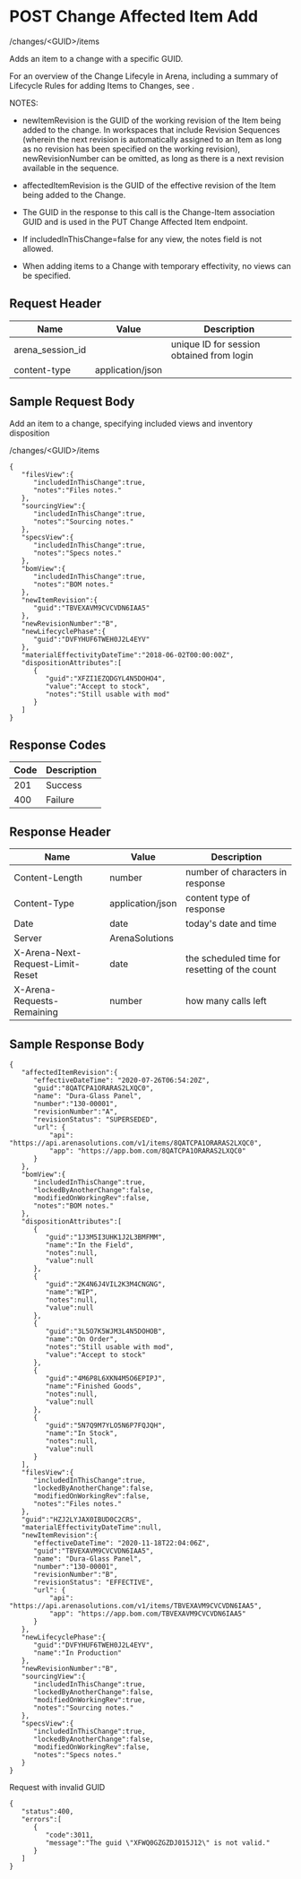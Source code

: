 # POST Change Affected Item Add


/changes/&lt;GUID&gt;/items

Adds an item to a change with a specific GUID. 

For an overview of the Change Lifecyle in Arena, including a summary of Lifecycle Rules for adding Items to Changes, see .

NOTES:

* newItemRevision is the GUID of the working revision of the Item being added to the change. In workspaces that include Revision Sequences \(wherein the next revision is automatically assigned to an Item as long as no revision has been specified on the working revision\), newRevisionNumber can be omitted, as long as there is a next revision available in the sequence.

* affectedItemRevision is the GUID of the effective revision of the Item being added to the Change.

* The GUID in the response to this call is the Change\-Item association GUID and is used in the PUT Change Affected Item endpoint.

* If includedInThisChange=false for any view, the notes field is not allowed.

* When adding items to a Change with temporary effectivity, no views can be specified. 

## Request Header

| Name<br> | Value<br> | Description<br> |
|  --- |  --- |  --- | 
| arena_session_id<br> |   | unique ID for session obtained from login<br> |
| content\-type<br> | application/json<br> |   |

## Sample Request Body
Add an item to a change, specifying included views and inventory disposition



/changes/&lt;GUID&gt;/items

```
{
   "filesView":{
      "includedInThisChange":true,
      "notes":"Files notes."
   },
   "sourcingView":{
      "includedInThisChange":true,
      "notes":"Sourcing notes."
   },
   "specsView":{
      "includedInThisChange":true,
      "notes":"Specs notes."
   },
   "bomView":{
      "includedInThisChange":true,
      "notes":"BOM notes."
   },
   "newItemRevision":{
      "guid":"TBVEXAVM9CVCVDN6IAA5"
   },
   "newRevisionNumber":"B",
   "newLifecyclePhase":{
      "guid":"DVFYHUF6TWEH0J2L4EYV"
   },
   "materialEffectivityDateTime":"2018-06-02T00:00:00Z",
   "dispositionAttributes":[
      {
         "guid":"XFZI1EZQDGYL4N5DOHO4",
         "value":"Accept to stock",
         "notes":"Still usable with mod"
      }
   ]
}
```
## Response Codes

| Code<br> | Description<br> |
|  --- |  --- | 
| 201<br> | Success<br> |
| 400<br> | Failure<br> |

## Response Header

| Name<br> | Value<br> | Description<br> |
|  --- |  --- |  --- | 
| Content\-Length<br> | number<br> | number of characters in response<br> |
| Content\-Type<br> | application/json<br> | content type of response<br> |
| Date<br> | date<br> | today's date and time<br> |
| Server<br> | ArenaSolutions<br> |   |
| X\-Arena\-Next\-Request\-Limit\-Reset<br> | date<br> | the scheduled time for resetting of the count<br> |
| X\-Arena\-Requests\-Remaining<br> | number<br> | how many calls left<br> |

## Sample Response Body
```
{
   "affectedItemRevision":{
      "effectiveDateTime": "2020-07-26T06:54:20Z",
      "guid":"8QATCPA1ORARAS2LXQC0",
      "name": "Dura-Glass Panel",
      "number":"130-00001",
      "revisionNumber":"A",
      "revisionStatus": "SUPERSEDED",
      "url": {
          "api": "https://api.arenasolutions.com/v1/items/8QATCPA1ORARAS2LXQC0",
          "app": "https://app.bom.com/8QATCPA1ORARAS2LXQC0"
      }
   },
   "bomView":{
      "includedInThisChange":true,
      "lockedByAnotherChange":false,
      "modifiedOnWorkingRev":false,
      "notes":"BOM notes."
   },
   "dispositionAttributes":[
      {
         "guid":"1J3M5I3UHK1J2L3BMFMM",
         "name":"In the Field",
         "notes":null,
         "value":null
      },
      {
         "guid":"2K4N6J4VIL2K3M4CNGNG",
         "name":"WIP",
         "notes":null,
         "value":null
      },
      {
         "guid":"3L5O7K5WJM3L4N5DOHOB",
         "name":"On Order",
         "notes":"Still usable with mod",
         "value":"Accept to stock"
      },
      {
         "guid":"4M6P8L6XKN4M5O6EPIPJ",
         "name":"Finished Goods",
         "notes":null,
         "value":null
      },
      {
         "guid":"5N7Q9M7YLO5N6P7FQJQH",
         "name":"In Stock",
         "notes":null,
         "value":null
      }
   ],
   "filesView":{
      "includedInThisChange":true,
      "lockedByAnotherChange":false,
      "modifiedOnWorkingRev":false,
      "notes":"Files notes."
   },
   "guid":"HZJ2LYJAX0IBUD0C2CRS",
   "materialEffectivityDateTime":null,
   "newItemRevision":{
      "effectiveDateTime": "2020-11-18T22:04:06Z",
      "guid":"TBVEXAVM9CVCVDN6IAA5",
      "name": "Dura-Glass Panel",
      "number":"130-00001",
      "revisionNumber":"B",
      "revisionStatus": "EFFECTIVE",
      "url": {
          "api": "https://api.arenasolutions.com/v1/items/TBVEXAVM9CVCVDN6IAA5",
          "app": "https://app.bom.com/TBVEXAVM9CVCVDN6IAA5"
      }
   },
   "newLifecyclePhase":{
      "guid":"DVFYHUF6TWEH0J2L4EYV",
      "name":"In Production"
   },
   "newRevisionNumber":"B",
   "sourcingView":{
      "includedInThisChange":true,
      "lockedByAnotherChange":false,
      "modifiedOnWorkingRev":true,
      "notes":"Sourcing notes."
   },
   "specsView":{
      "includedInThisChange":true,
      "lockedByAnotherChange":false,
      "modifiedOnWorkingRev":false,
      "notes":"Specs notes."
   }
}
```
Request with invalid GUID

```
{  
   "status":400,
   "errors":[  
      {  
         "code":3011,
         "message":"The guid \"XFWQ0GZGZDJ015J12\" is not valid."
      }
   ]
}
```
